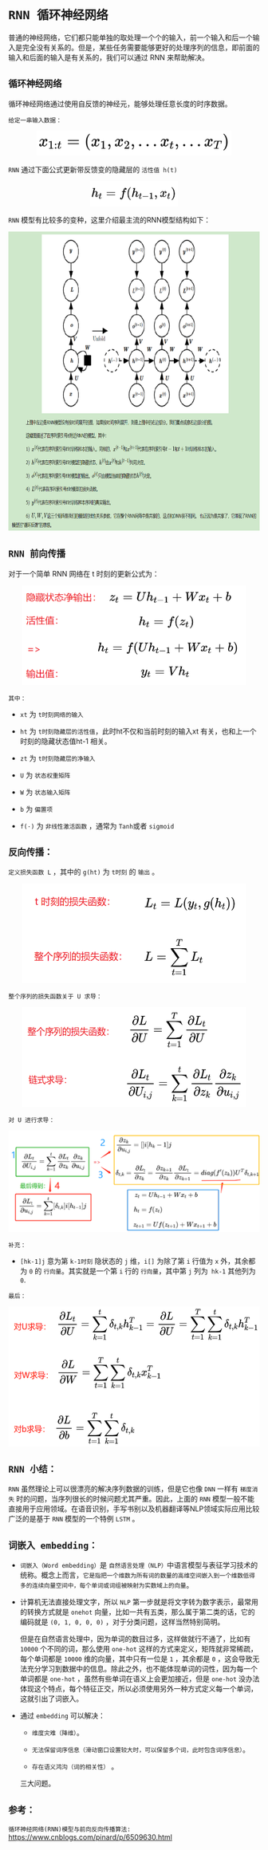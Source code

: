 # `RNN 循环神经网络`

普通的神经网络，它们都只能单独的取处理一个个的输入，前一个输入和后一个输入是完全没有关系的。但是，某些任务需要能够更好的处理序列的信息，即前面的输入和后面的输入是有关系的，我们可以通过 RNN 来帮助解决。


## `循环神经网络`

循环神经网络通过使用自反馈的神经元，能够处理任意长度的时序数据。

`给定一串输入数据：`

<div align=center><img  height="50" src="./static/2.jpg"/></div>

`RNN` 通过下面公式更新带反馈变的隐藏层的 `活性值 h(t)`

<div align=center><img height="50"  src="./static/3.jpg"/></div>


`RNN` 模型有比较多的变种，这里介绍最主流的RNN模型结构如下：

<div align=center><img width="800" height="600"  src="./static/rnn模型.jpg"/></div>



## `RNN 前向传播`
   
对于一个简单 RNN 网络在 t 时刻的更新公式为：

<div align=center><img width="450" height="200"  src="./static/4-1.jpg"/></div>

`其中：`

* `xt` 为 `t时刻网络的输入`

* `ht` 为 `t时刻隐藏层的活性值`，此时ht不仅和当前时刻的输入xt 有关，也和上一个时刻的隐藏状态值ht-1 相关。

* `zt` 为 `t时刻隐藏层的净输入`

* `U` 为 `状态权重矩阵`

* `W` 为 `状态输入矩阵`

* `b` 为 `偏置项`

* `f(·)` 为 `非线性激活函数` ，通常为 `Tanh`或者 `sigmoid`


## `反向传播：`

`定义损失函数 L` ，其中的 `g(ht)` 为 `t时刻` 的 `输出` 。

<div align=center><img width="450" height="200"  src="./static/损失函数.jpg"/></div>

`整个序列的损失函数关于 U 求导：`

<div align=center><img width="450" height="200"  src="./static/反向传播1.jpg"/></div>

`对 U 进行求导：`

<div align=center><img   src="./static/反向传播2.jpg"/></div>



`补充：`

* `[hk-1]j` 意为第 `k-1时刻` 隐状态的 `j` 维，`i[]` 为除了第 `i` 行值为 `x` 外，其余都为 `0` 的 `行向量`。其实就是一个第 `i` 行的 `行向量`，其中第 `j` 列为` hk-1` 其他列为 `0`.

`最后：`

<div align=center><img  width="600" height="280" src="./static/反向传播3.jpg"/></div>


## `RNN 小结：`

`RNN` 虽然理论上可以很漂亮的解决序列数据的训练，但是它也像 `DNN` 一样有 `梯度消失` 时的问题，当序列很长的时候问题尤其严重。因此，上面的 `RNN` 模型一般不能直接用于应用领域。在语音识别，手写书别以及机器翻译等NLP领域实际应用比较广泛的是基于 `RNN` 模型的一个特例 `LSTM` 。
 

## `词嵌入 embedding：`

* `词嵌入（Word embedding）`是 `自然语言处理（NLP）`中语言模型与表征学习技术的统称。概念上而言，`它是指把一个维数为所有词的数量的高维空间嵌入到一个维数低得多的连续向量空间中，每个单词或词组被映射为实数域上的向量`。

* 计算机无法直接处理文字，所以 `NLP` 第一步就是将文字转为数字表示，最常用的转换方式就是 `onehot` 向量，比如一共有五类，那么属于第二类的话，它的编码就是 `(0, 1, 0, 0, 0)` ，对于分类问题，这样当然特别简明。

    但是在自然语言处理中，因为单词的数目过多，这样做就行不通了，比如有 `10000` 个不同的词，那么使用 `one-hot` 这样的方式来定义，矩阵就非常稀疏，每个单词都是 `10000` 维的向量，其中只有一位是 `1` ，其余都是 `0` ，这会导致无法充分学习到数据中的信息。除此之外，也不能体现单词的词性，因为每一个单词都是 `one-hot` ，虽然有些单词在语义上会更加接近，但是 `one-hot` 没办法体现这个特点，每个特征正交，所以必须使用另外一种方式定义每一个单词，这就引出了词嵌入。

* 通过 `embedding` 可以解决：
  
   * `维度灾难（降维）`。
   
   * `无法保留词序信息（滑动窗口设置较大时，可以保留多个词，此时包含词序信息）`。
   
   * `存在语义鸿沟（词的相关性）` 。
   
   三大问题。  





## `参考：`

`循环神经网络(RNN)模型与前向反向传播算法: `https://www.cnblogs.com/pinard/p/6509630.html